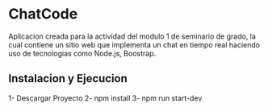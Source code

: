 # ChatCode
Aplicacion creada para la actividad del modulo 1 de seminario de grado, la cual contiene un sitio web que implementa un chat en tiempo real
haciendo uso de tecnologias como Node.js, Boostrap.

## Instalacion y Ejecucion
1- Descargar Proyecto
2- npm install
3- npm run start-dev